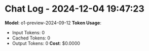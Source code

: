 # Chat Log - 2024-12-04 19:47:23
**Model**: o1-preview-2024-09-12
**Token Usage**:
- Input Tokens: 0
- Cached Tokens: 0
- Output Tokens: 0
**Cost**: $0.0000

